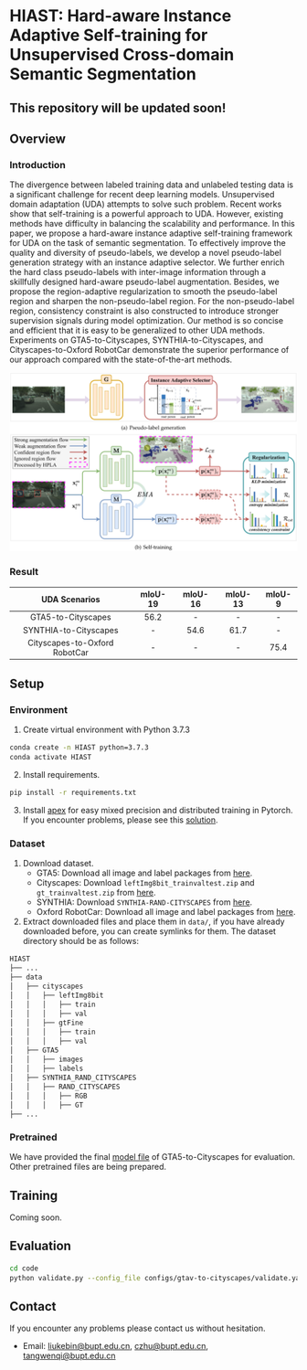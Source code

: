 # HIAST: Hard-aware Instance Adaptive Self-training for Unsupervised Cross-domain Semantic Segmentation

## This repository will be updated soon!

## Overview

### Introduction

The divergence between labeled training data and unlabeled testing data is a significant challenge for recent deep learning models. Unsupervised domain adaptation (UDA) attempts to solve such problem. Recent works show that self-training is a powerful approach to UDA. However, existing methods have difficulty in balancing the scalability and performance. In this paper, we propose a hard-aware instance adaptive self-training framework for UDA on the task of semantic segmentation. To effectively improve the quality and diversity of pseudo-labels, we develop a novel pseudo-label generation strategy with an instance adaptive selector. We further enrich the hard class pseudo-labels with inter-image information through a skillfully designed hard-aware pseudo-label augmentation. Besides, we propose the region-adaptive regularization to smooth the pseudo-label region and sharpen the non-pseudo-label region. For the non-pseudo-label region, consistency constraint is also constructed to introduce stronger supervision signals during model optimization. Our method is so concise and efficient that it is easy to be generalized to other UDA methods. Experiments on GTA5-to-Cityscapes, SYNTHIA-to-Cityscapes, and Cityscapes-to-Oxford RobotCar demonstrate the superior performance of our approach compared with the state-of-the-art methods.

<img src="imgs/framework.png" alt="framework" style="zoom: 80%;" />

### Result

|        UDA  Scenarios         | mIoU-19 | mIoU-16 | mIoU-13 | mIoU-9 |
| :---------------------------: | :-----: | :-----: | :-----: | :----: |
|      GTA5-to-Cityscapes       |  56.2   |    -    |    -    |   -    |
|     SYNTHIA-to-Cityscapes     |    -    |  54.6   |  61.7   |   -    |
| Cityscapes-to-Oxford RobotCar |    -    |    -    |    -    |  75.4  |

## Setup

### Environment

1. Create virtual environment with Python 3.7.3

```bash
conda create -n HIAST python=3.7.3
conda activate HIAST
```

2. Install requirements.

```bash
pip install -r requirements.txt
```

3. Install [apex](https://github.com/NVIDIA/apex#linux) for easy mixed precision and distributed training in Pytorch. If you encounter problems, please see this [solution](https://github.com/NVIDIA/apex/issues/802#issuecomment-618699214).

### Dataset

1. Download dataset.
   - GTA5: Download all image and label packages from [here](https://download.visinf.tu-darmstadt.de/data/from_games/).
   - Cityscapes: Download `leftImg8bit_trainvaltest.zip` and `gt_trainvaltest.zip` from [here](https://www.cityscapes-dataset.com/downloads/).
   - SYNTHIA: Download `SYNTHIA-RAND-CITYSCAPES` from [here](http://synthia-dataset.net/downloads/).
   - Oxford RobotCar: Download all image and label packages from [here](https://www.nec-labs.com/~mas/adapt-seg/adapt-seg.html).
2. Extract downloaded files and place them in `data/`, if you have already downloaded before, you can create symlinks for them. The dataset directory should be as follows:

```
HIAST
├── ...
├── data
│   ├── cityscapes
│   │   ├── leftImg8bit
│   │   │   ├── train
│   │   │   ├── val
│   │   ├── gtFine
│   │   │   ├── train
│   │   │   ├── val
│   ├── GTA5
│   │   ├── images
│   │   ├── labels
│   ├── SYNTHIA_RAND_CITYSCAPES
│   │   ├── RAND_CITYSCAPES
│   │   │   ├── RGB
│   │   │   ├── GT
├── ...
```

### Pretrained

We have provided the final [model file](https://drive.google.com/drive/folders/1-qdT1JqV0XKsk8h_b8zo7tPfF1o0b5Er?usp=sharing) of GTA5-to-Cityscapes for evaluation. Other pretrained files are being prepared.

## Training

Coming soon.

## Evaluation

```bash
cd code
python validate.py --config_file configs/gtav-to-cityscapes/validate.yaml --resume_from pretrained/gtav-to-cityscapes/HIAST_final.pth --color_mask_dir_path ../outputs
```

## Contact

If you encounter any problems please contact us without hesitation.

- Email: liukebin@bupt.edu.cn, czhu@bupt.edu.cn, tangwenqi@bupt.edu.cn
